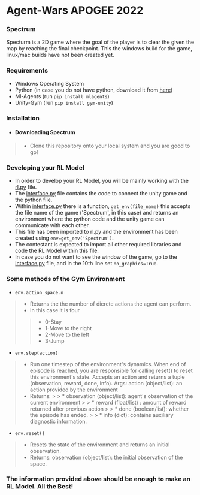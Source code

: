 # Agent-Wars APOGEE 2022
### Spectrum
Specturm is a 2D game where the goal of the player is to clear the given the map by reaching the final checkpoint.
This the windows build for the game, linux/mac builds have not been created yet.

### Requirements
* Windows Operating System
* Python (in case you do not have python, download it from [here](https://www.python.org/downloads/))
* Ml-Agents (run `pip install mlagents`)
* Unity-Gym (run `pip install gym-unity`) 

### Installation

* #### Downloading Spectrum
> * Clone this repository onto your local system and you are good to go!

### Developing your RL Model
* In order to develop your RL Model, you will be mainly working with the [rl.py](https://github.com/aadith-warrier/Agent-Wars/blob/main/rl.py) file.
* The [interface.py](https://github.com/aadith-warrier/Agent-Wars/blob/main/interface.py) file contains the code to connect the unity game and the python file.
* Within [interface.py](https://github.com/aadith-warrier/Agent-Wars/blob/main/interface.py) there is a function, `get_env(file_name)` this accepts the file name of the game ('Spectrum', in this case) and returns an environment where the python code and the unity game can communicate with each other.
* This file has been imported to rl.py and the environment has been created using `env=get_env('Spectrum')`.
* The contestant is expected to import all other required libraries and code the RL Model within this file.
* In case you do not want to see the window of the game, go to the [interface.py](https://github.com/aadith-warrier/Agent-Wars/blob/main/interface.py) file, and in the 10th line set `no_graphics=True`.

### Some methods of the Gym Environment
* `env.action_space.n` 
> * Returns the the number of dicrete actions the agent can perform.
> * In this case it is four
> > * 0-Stay
> > * 1-Move to the right
> > * 2-Move to the left 
> > * 3-Jump
* `env.step(action)`
> * Run one timestep of the environment's dynamics. When end of episode is reached, you are responsible for calling reset() to reset this environment's state. Accepts an action and returns a tuple (observation, reward, done, info). Args:
    action (object/list): an action provided by the environment
> * Returns:
    > > * observation (object/list): agent's observation of the current environment
    > > * reward (float/list) : amount of reward returned after previous action
    > > * done (boolean/list): whether the episode has ended.
    > > * info (dict): contains auxiliary diagnostic information.
* `env.reset()`
> * Resets the state of the environment and returns an initial observation.
> * Returns: observation (object/list): the initial observation of the space.

### The information provided above should be enough to make an RL Model. All the Best!

